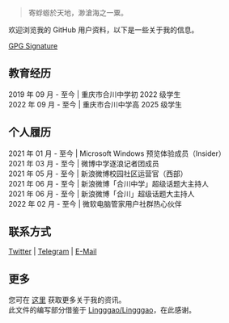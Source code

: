 > 寄蜉蝣於天地，渺滄海之一粟。

欢迎浏览我的 GitHub 用户资料，以下是一些关于我的信息。

[GPG Signature](https://github.com/LiCaoZ.gpg)

## 教育经历
2019 年 09 月 - 至今 | 重庆市合川中学初 2022 级学生  
2022 年 09 月 - 至今 | 重庆市合川中学高 2025 级学生

## 个人履历
2021 年 01 月 - 至今 | Microsoft Windows 预览体验成员（Insider）  
2021 年 03 月 - 至今 | 微博中学逐浪记者团成员  
2021 年 05 月 - 至今 | 新浪微博校园社区运营官（西部）  
2021 年 06 月 - 至今 | 新浪微博「合川中学」超级话题大主持人  
2021 年 06 月 - 至今 | 新浪微博「合川」超级话题大主持人  
2022 年 02 月 - 至今 | 微软电脑管家用户社群热心伙伴

## 联系方式
[Twitter](https://twitter.com/LiCaoZ) | [Telegram](https://t.me/LiCaoZ) | [E-Mail](mailto:admin@licaoz.com)

## 更多
您可在 [这里](https://licaoz.com/about) 获取更多关于我的资讯。  
此文件的编写部分借鉴于 [Lingggao/Lingggao](https://github.com/Lingggao/Lingggao/)，在此感谢。
